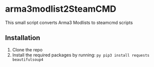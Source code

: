 # arma3modlist2SteamCMD
This small script converts Arma3 Modlists to steamcmd scripts

## Installation
1. Clone the repo
2. Install the required packages by running:
```py pip3 install requests beautifulsoup4 ```
